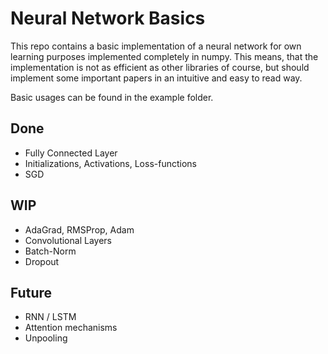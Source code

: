 # Neural Network Basics
This repo contains a basic implementation of a neural network for own learning purposes implemented completely in numpy. This means, that the implementation is not as efficient as other libraries of course, but should implement some important papers in an intuitive and easy to read way.

Basic usages can be found in the example folder.

## Done
- Fully Connected Layer
- Initializations, Activations, Loss-functions
- SGD

## WIP
- AdaGrad, RMSProp, Adam
- Convolutional Layers
- Batch-Norm
- Dropout

## Future
- RNN / LSTM
- Attention mechanisms
- Unpooling